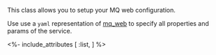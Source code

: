This class allows you to setup your MQ web configuration. 

Use use a `yaml` representation of [mq_web](/docs/mq_config/mq_web.html) to specify all properties and params of the service.


<%- include_attributes [
  :list,
] %>
